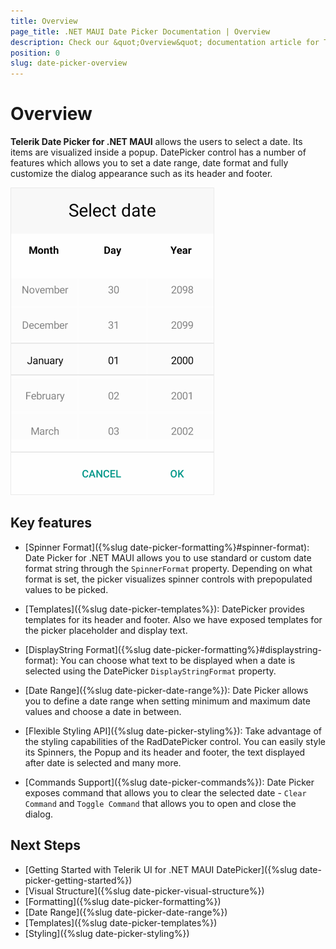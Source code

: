 ```yaml
---
title: Overview
page_title: .NET MAUI Date Picker Documentation | Overview
description: Check our &quot;Overview&quot; documentation article for Telerik Date Picker for .NET MAUI.
position: 0
slug: date-picker-overview
---
```


# Overview

**Telerik Date Picker for .NET MAUI** allows the users to select a date. Its items are visualized inside a popup. DatePicker control has a number of features which allows you to set a date range, date format and fully customize the dialog appearance such as its header and footer.  

![DateTime Picker Overview](images/date_picker_overview.png)

## Key features

* [Spinner Format]({%slug date-picker-formatting%}#spinner-format): Date Picker for .NET MAUI allows you to use standard or custom date format string through the `SpinnerFormat` property. Depending on what format is set, the picker visualizes spinner controls with prepopulated values to be picked.

* [Templates]({%slug date-picker-templates%}): DatePicker provides templates for its header and footer. Also we have exposed templates for the picker placeholder and display text.

* [DisplayString Format]({%slug date-picker-formatting%}#displaystring-format): You can choose what text to be displayed when a date is selected using the DatePicker `DisplayStringFormat` property. 

* [Date Range]({%slug date-picker-date-range%}): Date Picker allows you to define a date range when setting minimum and maximum date values and choose a date in between.

* [Flexible Styling API]({%slug date-picker-styling%}): Take advantage of the styling capabilities of the RadDatePicker control. You can easily style its Spinners, the Popup and its header and footer, the text displayed after date is selected and many more.

* [Commands Support]({%slug date-picker-commands%}): Date Picker exposes command that allows you to clear the selected date - `Clear Command` and `Toggle Command` that allows you to open and close the dialog.

## Next Steps

- [Getting Started with Telerik UI for .NET MAUI DatePicker]({%slug date-picker-getting-started%})
- [Visual Structure]({%slug date-picker-visual-structure%})
- [Formatting]({%slug date-picker-formatting%})
- [Date Range]({%slug date-picker-date-range%})
- [Templates]({%slug date-picker-templates%})
- [Styling]({%slug date-picker-styling%})